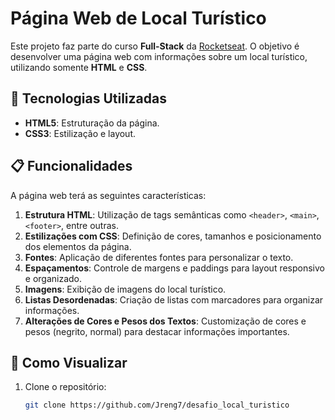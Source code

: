 # Página Web de Local Turístico

Este projeto faz parte do curso **Full-Stack** da [Rocketseat](https://www.rocketseat.com.br/). 
O objetivo é desenvolver uma página web com informações sobre um local turístico, utilizando somente **HTML** e **CSS**.

## 🚀 Tecnologias Utilizadas

- **HTML5**: Estruturação da página.
- **CSS3**: Estilização e layout.

## 📋 Funcionalidades

A página web terá as seguintes características:

1. **Estrutura HTML**: Utilização de tags semânticas como `<header>`, `<main>`, `<footer>`, entre outras.
2. **Estilizações com CSS**: Definição de cores, tamanhos e posicionamento dos elementos da página.
3. **Fontes**: Aplicação de diferentes fontes para personalizar o texto.
4. **Espaçamentos**: Controle de margens e paddings para layout responsivo e organizado.
5. **Imagens**: Exibição de imagens do local turístico.
6. **Listas Desordenadas**: Criação de listas com marcadores para organizar informações.
7. **Alterações de Cores e Pesos dos Textos**: Customização de cores e pesos (negrito, normal) para destacar informações importantes.

## 🔧 Como Visualizar

1. Clone o repositório:

   ```bash
   git clone https://github.com/Jreng7/desafio_local_turistico
